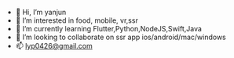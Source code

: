 - 👋 Hi, I’m yanjun
- 👀 I’m interested in food, mobile, vr,ssr
- 🌱 I’m currently learning Flutter,Python,NodeJS,Swift,Java
- 💞️ I’m looking to collaborate on ssr app ios/android/mac/windows
- 📫  lyp0426@gmail.com


<!---
yanjun is a ✨ special ✨ repository because its `README.md` (this file) appears on your GitHub profile.
You can click the Preview link to take a look at your changes.
--->
